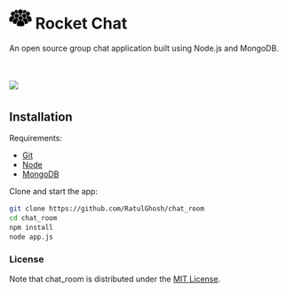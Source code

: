 # <img src="https://raw.githubusercontent.com/RatulGhosh/chat_room/master/images/icon.jpg" width="40" /> Rocket Chat

An open source group chat application built using  Node.js and MongoDB. 

# <img src="https://img.shields.io/badge/license-MIT-blue.svg?style=flat" width="80" />

## Installation

Requirements:

* [Git](http://git-scm.com/book/en/v2/Getting-Started-Installing-Git)
* [Node](nodejs.org)
* [MongoDB](https://www.mongodb.org)

Clone and start the app:

```sh
git clone https://github.com/RatulGhosh/chat_room
cd chat_room
npm install
node app.js
```


### License

Note that chat_room is distributed under the [MIT License](http://opensource.org/licenses/MIT).



